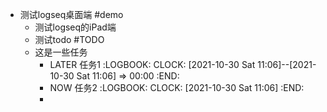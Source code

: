 - 测试logseq桌面端 #demo
	- 测试logseq的iPad端
	- 测试todo #TODO
	- 这是一些任务
		- LATER  任务1
		  :LOGBOOK:
		  CLOCK: [2021-10-30 Sat 11:06]--[2021-10-30 Sat 11:06] =>  00:00
		  :END:
		- NOW  任务2
		  :LOGBOOK:
		  CLOCK: [2021-10-30 Sat 11:06]
		  :END:
		-